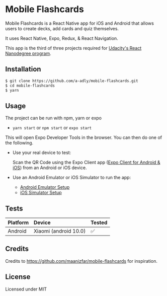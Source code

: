 # Mobile Flashcards

Mobile Flashcards is a React Native app for iOS and Android that allows users to create decks, add cards and quiz themselves.

It uses React Native, Expo, Redux, & React Navigation.

This app is the third of three projects required for [Udacity's React Nanodegree program](https://www.udacity.com/course/react-nanodegree--nd019).

## Installation

```bash
$ git clone https://github.com/a-adly/mobile-flashcards.git
$ cd mobile-flashcards
$ yarn
```

## Usage

The project can be run with npm, yarn or expo

- `yarn start` or `npm start` or `expo start`

This will open Expo Developer Tools in the browser. You can then do one of the following.

- Use your real device to test:

  Scan the QR Code using the Expo Client app ([Expo Client for Android & iOS](https://expo.io/tools#client)) from an Android or iOS device.

- Use an Android Emulator or iOS Simulator to run the app:
  - [Android Emulator Setup](https://docs.expo.io/workflow/android-studio-emulator/)
  - [iOS Simulator Setup](https://docs.expo.io/workflow/ios-simulator/)

## Tests

| Platform | Device                | Tested             |
| :------- | :-------------------- | :----------------- |
| Android  | Xiaomi (android 10.0)   | :white_check_mark: |

## Credits

Credits to https://github.com/maanizfar/mobile-flashcards for inspiration.

## License

Licensed under MIT
